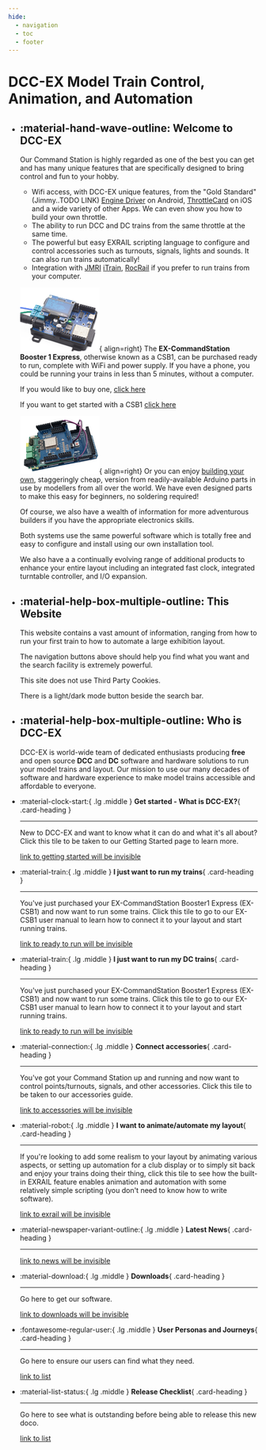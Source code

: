```yaml
---
hide:
  - navigation
  - toc
  - footer
---
```


# DCC-EX Model Train Control, Animation, and Automation

<div class="grid cards static home-top-row" markdown>

- ## :material-hand-wave-outline: Welcome to DCC-EX

    Our Command Station is highly regarded as one of the best you can get and has many unique features that are specifically designed to bring control and fun to your hobby.

    - Wifi access, with DCC-EX unique features, from the "Gold Standard" (Jimmy..TODO LINK) [Engine Driver](https://enginedriver.mstevetodd.com/) on Android, [ThrottleCard](https://throttlecard.com/) on iOS and a wide variety of other Apps. We can even show you how to build your own throttle.
    - The ability to run DCC and DC trains from the same throttle at the same time.
    - The powerful but easy EXRAIL scripting language to configure and control accessories such as turnouts, signals, lights and sounds. It can also run trains automatically!
    - Integration with [JMRI](https://www.jmri.org/) [iTrain](https://www.berros.eu/en/itrain/), [RocRail](https://wiki.rocrail.net/) if you prefer to run trains from your computer.

    ![csb1](/_static/images/ex-csb1/csb1-small.png){ align=right}
    The **EX-CommandStation Booster 1 Express**, otherwise known as a CSB1, can be purchased ready to run, complete with WiFi and power supply. If you have a phone, you could be running your trains in less than 5 minutes, without a computer.

    If you would like to buy one, [click here](/purchasing/01-official-sellers.md)

    If you want to get started with a CSB1 [click here](/products/ex-commandstation/1-ex-csb1.md)

    ![diy](/_static/images/mega/mega-small.png){ align=right}
    Or you can enjoy [building your own](/diy/1-diy.md), staggeringly cheap, version from readily-available Arduino parts in use by modellers from all over the world. We have even designed parts to make this easy for beginners, no soldering required!

    Of course, we also have a wealth of information for more adventurous builders if you have the appropriate electronics skills.


    Both systems use the same powerful software which is totally free and easy to configure and install using our own installation tool.

    We also have a a continually evolving range of additional products to enhance your entire layout including an integrated fast clock, integrated turntable controller, and I/O expansion.

- ## :material-help-box-multiple-outline: This Website

    This website contains a vast amount of information, ranging from how to run your first train to how to automate a large exhibition layout.

    The navigation buttons above should help you find what you want and the search facility is extremely powerful.

    This site does not use Third Party Cookies.

    There is a light/dark mode button beside the search bar.

- ## :material-help-box-multiple-outline: Who is DCC-EX

    DCC-EX is world-wide team of dedicated enthusiasts producing **free** and open source **DCC** and **DC** software and hardware solutions to run your model trains and layout. Our mission to use our many decades of software and hardware experience to make model trains accessible and affordable to everyone.

</div>

<div class="grid main-clickable-cards-grid" markdown>

<div class="main-grid-column-1" markdown>

<div class="grid cards clickable inner-column-card-grid" markdown>

- :material-clock-start:{ .lg .middle } **Get started - What is DCC-EX?**{ .card-heading }

    ---

    New to DCC-EX and want to know what it can do and what it's all about? Click this tile to be taken to our Getting Started page to learn more.

    [link to getting started will be invisible](/getting-started/01-getting-started.md)

- :material-train:{ .lg .middle } **I just want to run my trains**{ .card-heading }

    ---

    You've just purchased your EX-CommandStation Booster1 Express (EX-CSB1) and now want to run some trains. Click this tile to go to our EX-CSB1 user manual to learn how to connect it to your layout and start running trains.

    [link to ready to run will be invisible](/products/ex-commandstation/1-ex-csb1.md)

- :material-train:{ .lg .middle } **I just want to run my DC trains**{ .card-heading }

    ---

    You've just purchased your EX-CommandStation Booster1 Express (EX-CSB1) and now want to run some trains. Click this tile to go to our EX-CSB1 user manual to learn how to connect it to your layout and start running trains.

    [link to ready to run will be invisible](#)

</div> <!-- inner-column-card-grid -->

</div> <!-- main-grid-column-1 -->

<div class="main-grid-column-2" markdown>

<div class="grid cards clickable inner-column-card-grid" markdown>

- :material-connection:{ .lg .middle } **Connect accessories**{ .card-heading }

    ---

    You've got your Command Station up and running and now want to control points/turnouts, signals, and other accessories. Click this tile to be taken to our accessories guide.

    [link to accessories will be invisible](/products/ex-commandstation/accessories/1-accessories.md)

- :material-robot:{ .lg .middle } **I want to animate/automate my layout**{ .card-heading }

    ---

    If you're looking to add some realism to your layout by animating various aspects, or setting up automation for a club display or to simply sit back and enjoy your trains doing their thing, click this tile to see how the built-in EXRAIL feature enables animation and automation with some relatively simple scripting (you don't need to know how to write software).

    [link to exrail will be invisible](/products/ex-commandstation/exrail/1-exrail.md)

</div> <!-- inner-column-card-grid -->

</div> <!-- main-grid-column-2 -->

<div class="main-grid-column-3" markdown>

<div class="grid cards clickable inner-column-card-grid" markdown>

- :material-newspaper-variant-outline:{ .lg .middle } **Latest News**{ .card-heading }

    ---

    <!-- LATEST-NEWS -->

    [link to news will be invisible](/news/index.md)

- :material-download:{ .lg .middle } **Downloads**{ .card-heading }

    ---

    Go here to get our software.

    [link to downloads will be invisible](/getting-started/01-getting-started.md)

- :fontawesome-regular-user:{ .lg .middle } **User Personas and Journeys**{ .card-heading }

    ---

    Go here to ensure our users can find what they need.

    [link to list](/contributing/98-user-journeys.md)

- :material-list-status:{ .lg .middle } **Release Checklist**{ .card-heading }

    ---

    Go here to see what is outstanding before being able to release this new doco.

    [link to list](/contributing/99-release-checklist.md)

</div> <!-- inner-column-card-grid -->

</div> <!-- main-grid-column-3 -->

</div> <!-- main-clickable-cards-grid -->
